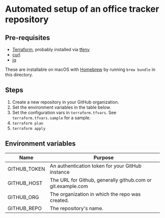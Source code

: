 # Automated setup of an office tracker repository

## Pre-requisites

* [Terraform](https://terraform.io), probably installed via
    [tfenv](https://github.com/tfutils/tfenv)
* [curl](https://curl.haxx.se)
* [jq](https://stedolan.github.io/jq/)

These are installable on macOS with [Homebrew](https://brew.sh) by running
`brew bundle` in this directory.

## Steps

1. Create a new repository in your GitHub organization.
1. Set the environment variables in the table below.
1. Set the configuration vars in `terraform.tfvars`. See
   `terraform.tfvars.sample` for a sample.
1. `terraform plan`
1. `terraform apply`

## Environment variables

|Name|Purpose|
|----|-------|
|GITHUB_TOKEN|An authentication token for your GitHub instance|
|GITHUB_HOST|The URL for Github, generally github.com or git.example.com|
|GITHUB_ORG|The organization in which the repo was created.|
|GITHUB_REPO|The repository's name.|

